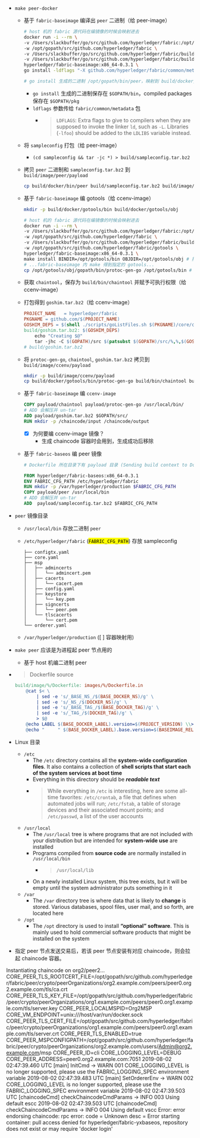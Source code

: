 - `make peer-docker`
    - 基于 `fabric-baseimage` 编译出 `peer` 二进制（给 peer-image）
    	
        ```bash
        # host 机的 fabric 源代码在编镜像的时候会映射进去
        docker run -i --rm \
        -v /Users/slackbuffer/go/src/github.com/hyperledger/fabric:/opt/gopath/src/github.com/hyperledger/fabric \
        -w /opt/gopath/src/github.com/hyperledger/fabric \
		-v /Users/slackbuffer/go/src/github.com/hyperledger/fabric/build/docker/bin:/opt/gopath/bin \
		-v /Users/slackbuffer/go/src/github.com/hyperledger/fabric/build/docker/peer/pkg:/opt/gopath/pkg \
		hyperledger/fabric-baseimage:x86_64-0.3.1 \
		go install -ldflags "-X github.com/hyperledger/fabric/common/metadata.Version=1.0.0 -X github.com/hyperledger/fabric/common/metadata.BaseVersion=0.3.1 -X github.com/hyperledger/fabric/common/metadata.BaseDockerLabel=org.hyperledger.fabric -X github.com/hyperledger/fabric/common/metadata.DockerNamespace=hyperledger -X github.com/hyperledger/fabric/common/metadata.BaseDockerNamespace=hyperledger -linkmode external -extldflags '-static -lpthread'" github.com/hyperledger/fabric/peer

        # go install 生成的二进制 /opt/gopath/bin/peer，映射到 build/docker/bin/peer
        ```
    
        - `go install` 生成的二进制保存在 `$GOPATH/bin`，compiled packages 保存在 `$GOPATH/pkg`
        - `ldflags` 参数传给 `fabric/common/metadata` 包
            - > `LDFLAGS`: Extra flags to give to compilers when they are supposed to invoke the linker `ld`, such as `-L`. Libraries (`-lfoo`) should be added to the `LDLIBS` variable instead.
    - 将 `sampleconfig` 打包（给 peer-image）
        - `(cd sampleconfig && tar -jc *) > build/sampleconfig.tar.bz2`
    - 拷贝 `peer` 二进制和 `sampleconfig.tar.bz2` 到 `build/image/peer/payload`
    	
        ```bash
        cp build/docker/bin/peer build/sampleconfig.tar.bz2 build/image/peer/payload
        ```
    
    - 基于 `fabric-baseimage` 编 gotools（给 ccenv-image）
    	
        ```bash
        mkdir -p build/docker/gotools/bin build/docker/gotools/obj

        # host 机的 fabric 源代码在编镜像的时候会映射进去
        docker run -i --rm \
        -v /Users/slackbuffer/go/src/github.com/hyperledger/fabric:/opt/gopath/src/github.com/hyperledger/fabric \
        -w /opt/gopath/src/github.com/hyperledger/fabric \
		-v /Users/slackbuffer/go/src/github.com/hyperledger/fabric/build/docker/gotools:/opt/gotools \
		-w /opt/gopath/src/github.com/hyperledger/fabric/gotools \
		hyperledger/fabric-baseimage:x86_64-0.3.1 \
		make install BINDIR=/opt/gotools/bin OBJDIR=/opt/gotools/obj # 指定 obj 目录，最终会映射到 fabric/build/docker/gotools/obj
        # ...fabric-baseimage 内 make 得到指定的 gotools...
        cp /opt/gotools/obj/gopath/bin/protoc-gen-go /opt/gotools/bin # 映射到 build/docker/gotools/bin/protoc-gen-go
        ```
    
    - 获取 `chaintool`，保存为 `build/bin/chaintool` 并赋予可执行权限（给 ccenv-image）
    - 打包得到 `goshim.tar.bz2`（给 ccenv-image）
    	
        ```makefile
        PROJECT_NAME   = hyperledger/fabric
        PKGNAME = github.com/$(PROJECT_NAME)
        GOSHIM_DEPS = $(shell ./scripts/goListFiles.sh $(PKGNAME)/core/chaincode/shim)
        build/goshim.tar.bz2: $(GOSHIM_DEPS)
	        echo "Creating $@"
	        tar -jhc -C $(GOPATH)/src $(patsubst $(GOPATH)/src/%,%,$(GOSHIM_DEPS)) > $@
        # build/goshim.tar.bz2
        ```
    
    - 将 `protoc-gen-go`, `chaintool`, `goshim.tar.bz2` 拷贝到 `build/image/ccenv/payload`

        ```bash
        mkdir -p build/image/ccenv/payload
        cp build/docker/gotools/bin/protoc-gen-go build/bin/chaintool build/goshim.tar.bz2 build/image/ccenv/payload
        ```

    - 基于 `fabric-baseimage` 编 `ccenv-image`
    	
        ```dockerfile
        COPY payload/chaintool payload/protoc-gen-go /usr/local/bin/
        # ADD 会解压并 un-tar
        ADD payload/goshim.tar.bz2 $GOPATH/src/
        RUN mkdir -p /chaincode/input /chaincode/output
        ```
    
        - [x] 为何要编 ccenv-image 镜像？
            - 生成 chaincode 容器时会用到，生成成功后移除
    - 基于 `fabric-baseos` 编 peer 镜像
    	
        ```dockerfile
        # Dockerfile 所在目录下有 payload 目录 (Sending build context to Docker daemon  xx.xxMB)

        FROM hyperledger/fabric-baseos:x86_64-0.3.1
        ENV FABRIC_CFG_PATH /etc/hyperledger/fabric
        RUN mkdir -p /var/hyperledger/production $FABRIC_CFG_PATH
        COPY payload/peer /usr/local/bin
        # ADD 会解压并 un-tar
        ADD  payload/sampleconfig.tar.bz2 $FABRIC_CFG_PATH
        ```
    
- `peer` 镜像目录
    - `/usr/local/bin` 存放二进制 `peer`
    - `/etc/hyperledger/fabric` (<mark>`FABRIC_CFG_PATH`</mark>) 存放 sampleconfig
    	
        ```
        ├── configtx.yaml
        ├── core.yaml
        ├── msp
        │   ├── admincerts
        │   │   └── admincert.pem
        │   ├── cacerts
        │   │   └── cacert.pem
        │   ├── config.yaml
        │   ├── keystore
        │   │   └── key.pem
        │   ├── signcerts
        │   │   └── peer.pem
        │   └── tlscacerts
        │       └── cert.pem
        └── orderer.yaml
        ```

    - `/var/hyperledger/production` ([ ] 容器映射用)
- `make peer` 应该是为进程起 peer 节点用的
    - 基于 host 机编二进制 peer
- > Dockerfile source
	
    ```makefile
    build/image/%/Dockerfile: images/%/Dockerfile.in
        @cat $< \
            | sed -e 's/_BASE_NS_/$(BASE_DOCKER_NS)/g' \
            | sed -e 's/_NS_/$(DOCKER_NS)/g' \
            | sed -e 's/_BASE_TAG_/$(BASE_DOCKER_TAG)/g' \
            | sed -e 's/_TAG_/$(DOCKER_TAG)/g' \
            > $@
        @echo LABEL $(BASE_DOCKER_LABEL).version=$(PROJECT_VERSION) \\>>$@
        @echo "     " $(BASE_DOCKER_LABEL).base.version=$(BASEIMAGE_RELEASE)>>$@
    ```

- Linux 目录
    - `/etc`
        - The `/etc` directory contains all the **system-wide configuration files**. It also contains a collection of **shell scripts that start each of the system services at boot time**
        - Everything in this directory should be ***readable text***
        - > While everything in `/etc` is interesting, here are some all-time favorites: `/etc/crontab`, a file that defines when automated jobs will run; `/etc/fstab`, a table of storage devices and their associated mount points; and `/etc/passwd`, a list of the user accounts
    - `/usr/local`
        - The `/usr/local` tree is where programs that are not included with your distribution but are intended for **system-wide use** are installed
        - Programs compiled from **source code** are normally installed in `/usr/local/bin`
            - > `/usr/local/lib`
        - On a newly installed Linux system, this tree exists, but it will be empty until the system administrator puts something in it
    - `/var`
        - The `/var` directory tree is where data that is likely to **change** is stored. Various databases, spool files, user mail, and so forth, are located here
    - `/opt`
        - The `/opt` directory is used to install **“optional” software**. This is mainly used to hold commercial software products that might be installed on the system

- 指定 peer 节点发送交易后，若该 peer 节点安装有对应 chaincode，则会拉起 chaincode 容器。


Instantiating chaincode on org2/peer2...
CORE_PEER_TLS_ROOTCERT_FILE=/opt/gopath/src/github.com/hyperledger/fabric/peer/crypto/peerOrganizations/org2.example.com/peers/peer0.org2.example.com/tls/ca.crt
CORE_PEER_TLS_KEY_FILE=/opt/gopath/src/github.com/hyperledger/fabric/peer/crypto/peerOrganizations/org1.example.com/peers/peer0.org1.example.com/tls/server.key
CORE_PEER_LOCALMSPID=Org2MSP
CORE_VM_ENDPOINT=unix:///host/var/run/docker.sock
CORE_PEER_TLS_CERT_FILE=/opt/gopath/src/github.com/hyperledger/fabric/peer/crypto/peerOrganizations/org1.example.com/peers/peer0.org1.example.com/tls/server.crt
CORE_PEER_TLS_ENABLED=true
CORE_PEER_MSPCONFIGPATH=/opt/gopath/src/github.com/hyperledger/fabric/peer/crypto/peerOrganizations/org2.example.com/users/Admin@org2.example.com/msp
CORE_PEER_ID=cli
CORE_LOGGING_LEVEL=DEBUG
CORE_PEER_ADDRESS=peer0.org2.example.com:7051
2019-08-02 02:47:39.460 UTC [main] InitCmd -> WARN 001 CORE_LOGGING_LEVEL is no longer supported, please use the FABRIC_LOGGING_SPEC environment variable
2019-08-02 02:47:39.483 UTC [main] SetOrdererEnv -> WARN 002 CORE_LOGGING_LEVEL is no longer supported, please use the FABRIC_LOGGING_SPEC environment variable
2019-08-02 02:47:39.503 UTC [chaincodeCmd] checkChaincodeCmdParams -> INFO 003 Using default escc
2019-08-02 02:47:39.503 UTC [chaincodeCmd] checkChaincodeCmdParams -> INFO 004 Using default vscc
Error: error endorsing chaincode: rpc error: code = Unknown desc = Error starting container: pull access denied for hyperledger/fabric-yxbaseos, repository does not exist or may require 'docker login'